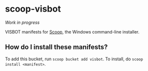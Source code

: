# scoop-visbot

*Work in progress*

VISBOT manifests for [Scoop](https://scoop.sh), the Windows command-line installer.

## How do I install these manifests?

To add this bucket, run `scoop bucket add visbot`. To install, do `scoop install <manifest>`.
